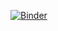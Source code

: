 [![Binder](https://mybinder.org/badge_logo.svg)](https://mybinder.org/v2/gh/UCB-stat-159-s23/hw02-ZAY630.git/HEAD?labpath=%2FLOSC_Event_tutorial.ipynb)
